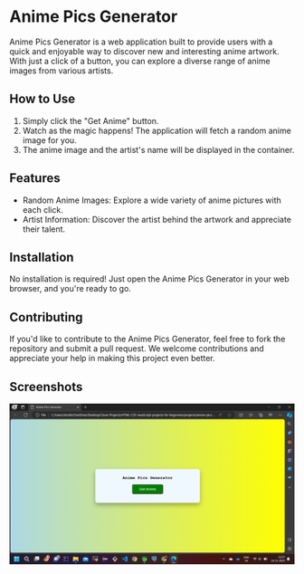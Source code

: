 
# Anime Pics Generator

Anime Pics Generator is a web application built to provide users with a quick and enjoyable way to discover new and interesting anime artwork. With just a click of a button, you can explore a diverse range of anime images from various artists.

## How to Use
1. Simply click the "Get Anime" button.
2. Watch as the magic happens! The application will fetch a random anime image for you.
3. The anime image and the artist's name will be displayed in the container.
## Features
- Random Anime Images: Explore a wide variety of anime pictures with each click.
- Artist Information: Discover the artist behind the artwork and appreciate their talent.
## Installation
No installation is required! Just open the Anime Pics Generator in your web browser, and you're ready to go.
## Contributing
If you'd like to contribute to the Anime Pics Generator, feel free to fork the repository and submit a pull request. We welcome contributions and appreciate your help in making this project even better.
## Screenshots

![App Screenshot 1](Screenshot%20(185).png)

